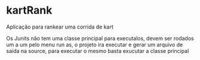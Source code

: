 # kartRank
Aplicação para rankear uma corrida de kart

Os Junits não tem uma classe principal para executalos, devem ser rodados um a um pelo menu run as, o projeto ira executar e gerar um
arquivo de saida na source, para executar o mesmo basta exucutar a classe principal

